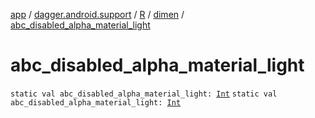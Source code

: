 [app](../../../index.md) / [dagger.android.support](../../index.md) / [R](../index.md) / [dimen](index.md) / [abc_disabled_alpha_material_light](./abc_disabled_alpha_material_light.md)

# abc_disabled_alpha_material_light

`static val abc_disabled_alpha_material_light: `[`Int`](https://kotlinlang.org/api/latest/jvm/stdlib/kotlin/-int/index.html)
`static val abc_disabled_alpha_material_light: `[`Int`](https://kotlinlang.org/api/latest/jvm/stdlib/kotlin/-int/index.html)